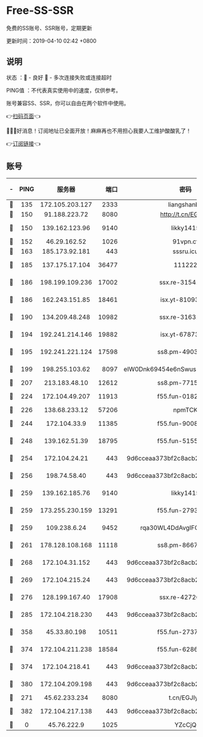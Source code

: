 # Free-SS-SSR

免费的SS账号、SSR账号，定期更新

更新时间：2019-04-10 02:42 +0800

## 说明

状态     ：🙂 - 良好 🙁 - 多次连接失败或连接超时

PING值   ：不代表真实使用中的速度，仅供参考。

账号兼容SS、SSR，你可以自由在两个软件中使用。

👉[扫码页面](https://liesauer.github.io/Free-SS-SSR/)👈

🎉🎉🎉好消息！订阅地址已全面开放！麻麻再也不用担心我要人工维护酸酸乳了！

👉[订阅链接](https://www.liesauer.net/yogurt/subscribe?ACCESS_TOKEN=DAYxR3mMaZAsaqUb)👈

## 账号

|-|PING|服务器|端口|密码|加密方式|区域|
|:----:|:----:|:-----:|-----:|:----:|:----:|:----:|
|🙂|135|172.105.203.127|2333|liangshanbo|chacha20|JP|
|🙂|150|91.188.223.72|8080|http://t.cn/EGJIyrl|rc4-md5|RU|
|🙂|150|139.162.123.96|9140|likky1415|aes-256-cfb|JP|
|🙂|152|46.29.162.52|1026|91vpn.cf|rc4-md5|RU|
|🙂|163|185.173.92.181|443|sssru.icu|rc4-md5|RU|
|🙂|185|137.175.17.104|36477|111222|aes-256-cfb|US|
|🙂|186|198.199.109.236|17002|ssx.re-31541673|aes-256-cfb|US|
|🙂|186|162.243.151.85|18461|isx.yt-81093272|aes-256-cfb|US|
|🙂|190|134.209.48.248|10982|ssx.re-31631414|aes-256-cfb|US|
|🙂|194|192.241.214.146|19882|isx.yt-67873078|aes-256-cfb|US|
|🙂|195|192.241.221.124|17598|ss8.pm-49031433|aes-256-cfb|US|
|🙂|199|198.255.103.62|8097|eIW0Dnk69454e6nSwuspv9DmS201tQ0D|aes-256-cfb|US|
|🙂|207|213.183.48.10|12612|ss8.pm-77157526|rc4-md5|RU|
|🙂|224|172.104.49.207|11913|f55.fun-01827125|aes-256-cfb|SG|
|🙂|226|138.68.233.12|57206|npmTCK|rc4-md5|US|
|🙂|244|172.104.33.9|11385|f55.fun-90083695|aes-256-cfb|SG|
|🙂|248|139.162.51.39|18795|f55.fun-51551874|aes-256-cfb|SG|
|🙂|254|172.104.24.21|443|9d6cceaa373bf2c8acb22e60b6a58be6|aes-256-cfb|US|
|🙂|256|198.74.58.40|443|9d6cceaa373bf2c8acb22e60b6a58be6|aes-256-cfb|US|
|🙂|259|139.162.185.76|9140|likky1415|aes-256-cfb|DE|
|🙂|259|173.255.230.159|13291|f55.fun-27934784|aes-256-cfb|US|
|🙂|259|109.238.6.24|9452|rqa30WL4DdAvgIFG6Fs3znzTa|aes-256-cfb|FR|
|🙂|261|178.128.108.168|11118|ss8.pm-86671679|aes-256-cfb|SG|
|🙂|268|172.104.31.152|443|9d6cceaa373bf2c8acb22e60b6a58be6|aes-256-cfb|US|
|🙂|269|172.104.215.24|443|9d6cceaa373bf2c8acb22e60b6a58be6|aes-256-cfb|US|
|🙂|276|128.199.167.40|17908|ssx.re-42726617|aes-256-cfb|SG|
|🙂|285|172.104.218.230|443|9d6cceaa373bf2c8acb22e60b6a58be6|aes-256-cfb|US|
|🙂|358|45.33.80.198|10511|f55.fun-27370587|aes-256-cfb|US|
|🙂|374|172.104.211.238|18584|f55.fun-62869034|aes-256-cfb|US|
|🙂|374|172.104.218.41|443|9d6cceaa373bf2c8acb22e60b6a58be6|aes-256-cfb|US|
|🙂|380|172.104.209.198|443|9d6cceaa373bf2c8acb22e60b6a58be6|aes-256-cfb|US|
|🙂|271|45.62.233.234|8080|t.cn/EGJIyrl|rc4-md5|CA|
|🙂|382|172.104.217.138|443|9d6cceaa373bf2c8acb22e60b6a58be6|aes-256-cfb|US|
|🙁|0|45.76.222.9|1025|YZcCjQ|rc4-md5|JP|

